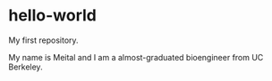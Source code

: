 # hello-world
My first repository.

My name is Meital and I am a almost-graduated bioengineer from UC Berkeley.
